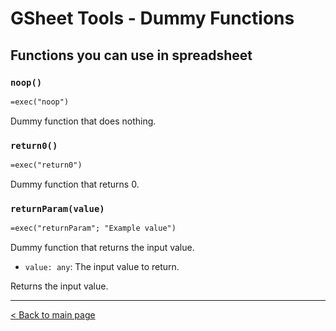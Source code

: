 # GSheet Tools - Dummy Functions

## Functions you can use in spreadsheet

### `noop()`

```txt
=exec("noop")
```

Dummy function that does nothing.

### `return0()`

```txt
=exec("return0")
```

Dummy function that returns 0.

### `returnParam(value)`

```txt
=exec("returnParam"; "Example value")
```

Dummy function that returns the input value.

- `value: any`: The input value to return.

Returns the input value.

---

[< Back to main page](./README.md)